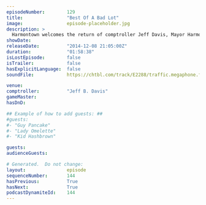 ```yaml
---
episodeNumber:        129
title:                "Best Of A Bad Lot"
image:                episode-placeholder.jpg
description: >
  Harmontown welcomes the return of comptroller Jeff Davis, Mayor Harmon wants you off his lawn and creator of The IT Crowd, Graham Linehan, meets Dan on stage for the first time and they exchange their transcontinental show runner blues.
showDate:             
releaseDate:          "2014-12-08 21:05:00Z"
duration:             "01:58:38"
isLostEpisode:        false
isTrailer:            false
hasExplicitLanguage:  false
soundFile:            https://chtbl.com/track/E2288/traffic.megaphone.fm/STA6924818498.mp3

venue:                
comptroller:          "Jeff B. Davis"
gameMaster:           
hasDnD:               

## Example of how to add guests: ##
#guests:
#- "Guy Pancake"
#- "Lady Omelette"
#- "Kid Hashbrown"

guests:
audienceGuests:

# Generated.  Do not change:
layout:               episode
sequenceNumber:       144
hasPrevious:          True
hasNext:              True
podcastDynamiteId:    144
---
```


<!-- The episode description will be rendered here -->
<!-- Add your content below here -->

